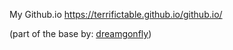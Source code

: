 My Github.io
https://terrifictable.github.io/github.io/

(part of the base by: [dreamgonfly](https://github.com/dreamgonfly))
